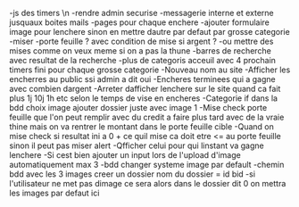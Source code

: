 -js des timers \n
-rendre admin securise 
-messagerie interne et externe jusquaux boites mails
-pages pour chaque enchere 
-ajouter formulaire image pour lenchere sinon en mettre dautre par defaut par grosse categorie
-miser 
-porte feuille ? avec condition de mise si argent ?
-ou mettre des mises comme on veux meme si on a pas la thune
-barres de recherche avec resultat de la recherche 
-plus de categoris acceuil avec 4 prochain timers fini pour chaque grosse categorie
-Nouveau nom au site
-Afficher les encherres au public ssi admin a dit oui
-Encheres terminees qui a gagne avec combien dargent 
-Arreter dafficher lenchere sur le site quand ca fait plus 1j 10j 1h etc selon le temps de vise en encheres
-Categorie if dans la bdd choix image ajouter dossier juste avec image 1
-Mise check porte feuille que l'on peut remplir avec du credit a faire plus tard avec de la vraie thine mais on va rentrer le montant dans le porte feuille cible
-Quand on mise check si resultat ini a 0 + ce quil mise ca doit etre <= au porte feuille sinon il peut pas miser alert 
-Qfficher celui pour qui linstant va gagne lenchere
-Si cest bien ajouter un input lors de l'upload d'image automatiquement max 3
-bdd changer systeme image par default
-chemin bdd avec les 3 images creer un dossier nom du dossier = id bid 
-si l'utilisateur ne met pas dimage ce sera alors dans le dossier dit 0 on mettra les images par defaut ici
